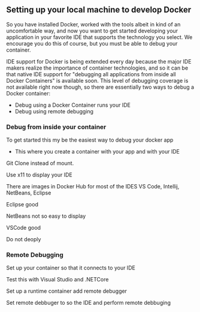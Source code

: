 ## Setting up your local machine to develop Docker

So you have installed Docker, worked with the tools albeit in kind of an uncomfortable way, and now you want to get started developing your application in your favorite IDE that supports the technology you select. We encourage you do this of course, but you must be able to debug your container.

  
IDE support for Docker is being extended every day because the major IDE makers realize the importance of container technologies, and so it can be that native IDE support for "debugging all applications from inside all Docker Containers" is available soon. This level of debugging coverage is not available right now though, so there are essentially two ways to debug a Docker container:

* Debug using a Docker Container runs your IDE
* Debug using remote debugging

### Debug from inside your container

To get started this my be the easiest way to debug your docker app

* This where you create a container with your app and with your IDE

Git Clone instead of mount.

Use x11 to display your IDE

There are images in Docker Hub for most of the IDES VS Code, Intellij, NetBeans, Eclipse

Eclipse good

NetBeans not so easy to display

VSCode good

Do not deoply

### Remote Debugging

Set up your container so that it connects to your IDE

Test this with Visual Studio and .NETCore

Set up a runtime container add remote debugger

Set remote debbuger to so the IDE and perform remote debbuging

